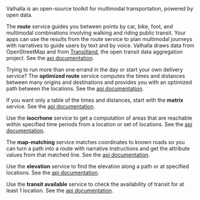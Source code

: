 Valhalla is an open-source toolkit for multimodal transportation, powered by open data.

The **route** service guides you between points by car, bike, foot, and multimodal combinations involving walking and riding public transit. Your apps can use the results from the route service to plan multimodal journeys with narratives to guide users by text and by voice. Valhalla draws data from OpenStreetMap and from [Transitland](https://transit.land/documentation/), the open transit data aggregation project. See the [api documentation](/turn-by-turn/api-reference.md).

Trying to run more than one errand in the day or start your own delivery service? The **optimized route** service computes the times and distances between many origins and destinations and provides you with an optimized path between the locations. See the [api documentation](/optimized/api-reference.md).

If you want only a table of the times and distances, start with the **matrix** service. See the [api documentation](/matrix/api-reference.md).

Use the **isocrhone** service to get a computation of areas that are reachable within specified time periods from a location or set of locations. See the [api documentation](/isochrone/api-reference.md).

The **map-matching** service matches coordinates to known roads so you can turn a path into a route with narrative instructions and get the attribute values from that matched line. See the [api documentation](/map-matching/api-reference.md).

Use the **elevation** service to find the elevation along a path or at specified locations. See the [api documentation](/elevation/api-reference.md).

Use the **transit available** service to check the availability of transit for at least 1 location. See the [api documentation](/transit-available/api-reference.md).

